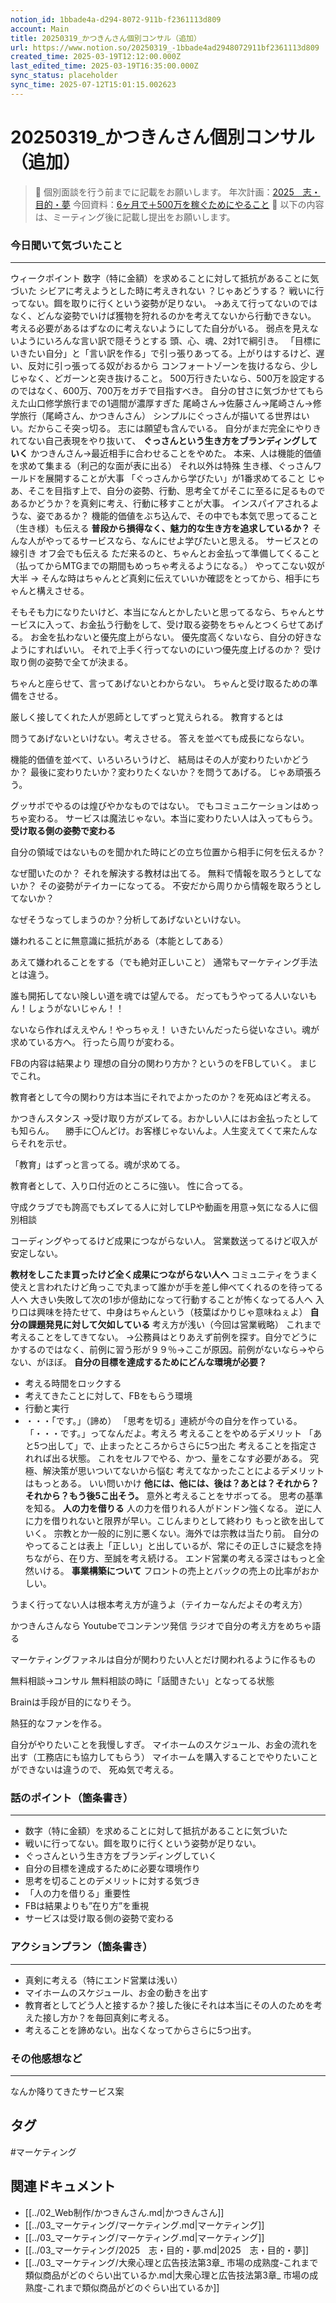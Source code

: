```yaml
---
notion_id: 1bbade4a-d294-8072-911b-f2361113d809
account: Main
title: 20250319_かつきんさん個別コンサル（追加）
url: https://www.notion.so/20250319_-1bbade4ad2948072911bf2361113d809
created_time: 2025-03-19T12:12:00.000Z
last_edited_time: 2025-03-19T16:35:00.000Z
sync_status: placeholder
sync_time: 2025-07-12T15:01:15.002623
---
```

# 20250319_かつきんさん個別コンサル（追加）

> 📌 個別面談を行う前までに記載をお願いします。
年次計画：[2025　志・目的・夢](https://www.notion.so/171ade4ad29480b0b19ce885b78815f3) 
今回資料：[6ヶ月で＋500万を稼ぐためにやること](https://www.notion.so/1acade4ad294803ea881feb3f4344701) 
> 📌 以下の内容は、ミーティング後に記載し提出をお願いします。
### 今日聞いて気づいたこと
---
ウィークポイント
  数字（特に金額）を求めることに対して抵抗があることに気づいた
シビアに考えようとした時に考えきれない
  ？じゃあどうする？
  戦いに行ってない。餌を取りに行くという姿勢が足りない。
→あえて行ってないのではなく、どんな姿勢でいけば獲物を狩れるのかを考えてないから行動できない。
  考える必要があるはずなのに考えないようにしてた自分がいる。
弱点を見えないようにいろんな言い訳で隠そうとする
頭、心、魂、2対1で綱引き。
「目標にいきたい自分」と「言い訳を作る」で引っ張りあってる。上がりはするけど、遅い、反対に引っ張ってる奴がおるから
コンフォートゾーンを抜けるなら、少しじゃなく、どガーンと突き抜けること。
500万行きたいなら、500万を設定するのではなく、600万、700万をガチで目指すべき。
自分の甘さに気づかせてもらえた山口修学旅行までの1週間が濃厚すぎた
尾崎さん→佐藤さん→尾崎さん→修学旅行（尾崎さん、かつきんさん）
シンプルにぐっさんが描いてる世界はいい。だからこそ突っ切る。
志には願望も含んでいる。
自分がまだ完全にやりきれてない自己表現をやり抜いて、
**ぐっさんという生き方をブランディングしていく**
かつきんさん→最近相手に合わせることをやめた。
本来、人は機能的価値を求めて集まる（利己的な面が表に出る）
それ以外は特殊
生き様、ぐっさんワールドを展開することが大事
「ぐっさんから学びたい」が1番求めてること
じゃあ、そこを目指す上で、自分の姿勢、行動、思考全てがそこに至るに足るものであるかどうか？を真剣に考え、行動に移すことが大事。
インスパイアされるような、姿であるか？
機能的価値をぶち込んで、その中でも本気で思ってること（生き様）も伝える
**普段から損得なく、魅力的な生き方を追求しているか？**
そんな人がやってるサービスなら、なんにせよ学びたいと思える。
サービスとの線引き
  オフ会でも伝える
  ただ来るのと、ちゃんとお金払って準備してくること（払ってからMTGまでの期間もめっちゃ考えるようになる。）
  やってこない奴が大半 → そんな時はちゃんとど真剣に伝えていいか確認をとってから、相手にちゃんと構えさせる。
  
  そもそも力になりたいけど、本当になんとかしたいと思ってるなら、ちゃんとサービスに入って、お金払う行動をして、受け取る姿勢をちゃんとつくらせてあげる。
  お金を払わないと優先度上がらない。
  優先度高くないなら、自分の好きなようにすればいい。
  それで上手く行ってないのにいつ優先度上げるのか？
  受け取り側の姿勢で全てが決まる。
  
  ちゃんと座らせて、言ってあげないとわからない。
  ちゃんと受け取るための準備をさせる。
  
  厳しく接してくれた人が恩師としてずっと覚えられる。
  教育するとは
  
  問うてあげないといけない。考えさせる。
  答えを並べても成長にならない。
  
  機能的価値を並べて、いろいろいうけど、
結局はその人が変わりたいかどうか？
  最後に変わりたいか？変わりたくないか？を問うてあげる。
  じゃあ頑張ろう。
  
  グッサポでやるのは煌びやかなものではない。
でもコミュニケーションはめっちゃ変わる。
サービスは魔法じゃない。本当に変わりたい人は入ってもらう。
  **受け取る側の姿勢で変わる**
  
  自分の領域ではないものを聞かれた時にどの立ち位置から相手に何を伝えるか？
  
  なぜ聞いたのか？
それを解決する教材は出てる。
無料で情報を取ろうとしてないか？
その姿勢がテイカーになってる。
不安だから周りから情報を取ろうとしてないか？
  
  なぜそうなってしまうのか？分析してあげないといけない。
  
  嫌われることに無意識に抵抗がある（本能としてある）
  
  あえて嫌われることをする（でも絶対正しいこと）
  通常もマーケティング手法とは違う。
  
  誰も開拓してない険しい道を魂では望んでる。
  だってもうやってる人いないもん！しょうがないじゃん！！
  
  ないなら作ればええやん！やっちゃえ！
  いきたいんだったら従いなさい。魂が求めている方へ。
  行ったら周りが変わる。
  
  FBの内容は結果より
  理想の自分の関わり方か？というのをFBしていく。
  まじでこれ。
  
  教育者として今の関わり方は本当にそれでよかったのか？を死ぬほど考える。
  
  かつきんスタンス
→受け取り方がズレてる。おかしい人にはお金払ったとしても知らん。
　勝手に〇んどけ。お客様じゃないんよ。人生変えてくて来たんならそれを示せ。
  
  「教育」はずっと言ってる。魂が求めてる。
  
  
  教育者として、入り口付近のところに強い。
  性に合ってる。
  
  守成クラブでも誇高でもズレてる人に対してLPや動画を用意→気になる人に個別相談
  
  コーディングやってるけど成果につながらない人。
  営業数送ってるけど収入が安定しない。
  
**教材をしこたま買ったけど全く成果につながらない人へ**
  コミュニティをうまく使えと言われたけど角っこで丸まって誰かが手を差し伸べてくれるのを待ってる人へ
  大きい失敗して次の1歩が億劫になって行動することが怖くなってる人へ
  入り口は興味を持たせて、中身はちゃんという（枝葉ばかりじゃ意味ねぇよ）
**自分の課題発見に対して欠如している**
  考え方が浅い（今回は営業戦略）
  これまで考えることをしてきてない。
  →公務員はとりあえず前例を探す。自分でどうにかするのではなく、前例に習う形が９９％→ここが原因。前例がないなら→やらない、がほぼ。
**自分の目標を達成するためにどんな環境が必要？**
  - 考える時間をロックする
  - 考えてきたことに対して、FBをもらう環境
  - 行動と実行
  - ・・・「です。」（諦め）
  「思考を切る」連続が今の自分を作っている。
  「・・・です。」ってなんだよ。考えろ
  考えることをやめるデメリット
  「あと5つ出して」で、止まったところからさらに5つ出た
  考えることを指定されれば出る状態。
  これをセルフでやる、かつ、量をこなす必要がある。
  究極、解決策が思いついてないから悩む
  考えてなかったことによるデメリットはもっとある。
  いい問いかけ
  **他には、他には、後は？あとは？それから？それから？もう後5こ出そう。**
  意外と考えることをサボってる。
  思考の基準を知る。
**人の力を借りる**
  人の力を借りれる人がドンドン強くなる。
  逆に人に力を借りれないと限界が早い。こじんまりとして終わり
もっと欲を出していく。
宗教とか一般的に別に悪くない。海外では宗教は当たり前。
自分のやってることは表上「正しい」と出しているが、常にその正しさに疑念を持ちながら、在り方、至誠を考え続ける。
エンド営業の考える深さはもっと全然いける。
**事業構築について**
  フロントの売上とバックの売上の比率がおかしい。
  
  うまく行ってない人は根本考え方が違うよ（テイカーなんだよその考え方）
  
  かつきんさんなら
  Youtubeでコンテンツ発信
  ラジオで自分の考え方をめちゃ語る
  
  マーケティングファネルは自分が関わりたい人とだけ関われるように作るもの
  
  無料相談→コンサル
  無料相談の時に「話聞きたい」となってる状態
  
  Brainは手段が目的になりそう。
  
  熱狂的なファンを作る。
  
  自分がやりたいことを我慢しすぎ。
マイホームのスケジュール、お金の流れを出す（工務店にも協力してもらう）
マイホームを購入することでやりたいことができないは違うので、
死ぬ気で考える。
### 話のポイント（箇条書き）
---
- 数字（特に金額）を求めることに対して抵抗があることに気づいた
- 戦いに行ってない。餌を取りに行くという姿勢が足りない。
- ぐっさんという生き方をブランディングしていく
- 自分の目標を達成するために必要な環境作り
- 思考を切ることのデメリットに対する気づき
- 「人の力を借りる」重要性
- FBは結果よりも”在り方”を重視
- サービスは受け取る側の姿勢で変わる
### アクションプラン（箇条書き）
---
- 真剣に考える（特にエンド営業は浅い）
- マイホームのスケジュール、お金の動きを出す
- 教育者としてどう人と接するか？接した後にそれは本当にその人のためを考えた接し方か？を毎回真剣に考える。
- 考えることを諦めない。出なくなってからさらに5つ出す。
### その他感想など
---
なんか降りてきたサービス案

## タグ

#マーケティング 

## 関連ドキュメント

- [[../02_Web制作/かつきんさん.md|かつきんさん]]
- [[../03_マーケティング/マーケティング.md|マーケティング]]
- [[../03_マーケティング/マーケティング.md|マーケティング]]
- [[../03_マーケティング/2025　志・目的・夢.md|2025　志・目的・夢]]
- [[../03_マーケティング/大衆心理と広告技法第3章_ 市場の成熟度-これまで類似商品がどのぐらい出ているか.md|大衆心理と広告技法第3章_ 市場の成熟度-これまで類似商品がどのぐらい出ているか]]
